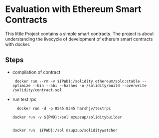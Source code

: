 # Evaluation with Ethereum Smart Contracts 


This little Project contains a simple smart contracts. The project is about understanding the livecycle of development of etherum smart contracts with docker.

## Steps

   - compilation of contract

     ```
      docker run --rm -v ${PWD}:/solidity ethereum/solc:stable --optimize --bin --abi --hashes -o /solidity/build --overwrite /solidity/contract.sol
     ```


  - run test rpc

    ```
      docker run -d -p 8545:8545 harshjv/testrpc
    ```

    ```
    docker run -v ${PWD}:/sol mzupzup/soliditybuilder
    ```

    ```

    docker run  ${PWD}:/sol mzupzup/soliditywatcher
    ```